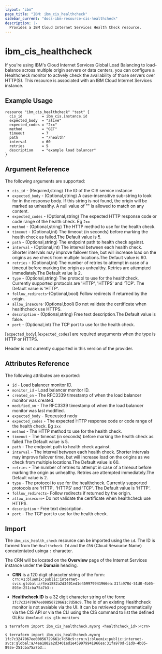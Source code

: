 ```yaml
---
layout: "ibm"
page_title: "IBM: ibm_cis_healthcheck"
sidebar_current: "docs-ibm-resource-cis-healthcheck"
description: |-
  Provides a IBM Cloud Internet Services Health Check resource.
---
```


# ibm_cis_healthcheck

If you're using IBM's Cloud Internet Services Global Load Balancing to load-balance across multiple origin servers or data centers, you can configure a Healthcheck monitor to actively check the availability of those servers over HTTP(S). This resource is associated with an IBM Cloud Internet Services instance.

## Example Usage

```hcl
resource "ibm_cis_healthcheck" "test" {
  cis_id         = ibm_cis.instance.id
  expected_body  = "alive"
  expected_codes = "2xx"
  method         = "GET"
  timeout        = 7
  path           = "/health"
  interval       = 60
  retries        = 5
  description    = "example load balancer"
}
```

## Argument Reference

The following arguments are supported:

- `cis_id` - (Required,string) The ID of the CIS service instance
- `expected_body` - (Optional,string) A case-insensitive sub-string to look for in the response body. If this string is not found, the origin will be marked as unhealthy. A null value of "" is allowed to match on any content.
- `expected_codes` - (Optional,string) The expected HTTP response code or code range of the health check. Eg `2xx`
- `method` - (Optional,string) The HTTP method to use for the health check.
- `timeout` - (Optional,int) The timeout (in seconds) before marking the health check as failed.The Default value is 5.
- `path` - (Optional,string) The endpoint path to health check against.
- `interval` - (Optional,int) The interval between each health check. Shorter intervals may improve failover time, but will increase load on the origins as we check from multiple locations.The Default value is 60.
- `retries` - (Optional,int) The number of retries to attempt in case of a timeout before marking the origin as unhealthy. Retries are attempted immediately.The Default value is 2.
- `type` - (Optional,string) The protocol to use for the healthcheck. Currently supported protocols are 'HTTP', 'HTTPS' and 'TCP'. The Default value is 'HTTP'.
- `follow_redirects`-(Optional,bool) Follow redirects if returned by the origin.
- `allow_insecure`-(Optional,bool) Do not validate the certificate when healthcheck use HTTPS.
- `description` - (Optional,string) Free text description.The Default value is false.
- `port` - (Optional,int) The TCP port to use for the health check.

[`expected_body`],[`expected_codes`] are required aruguments when the type is HTTP or HTTPS.

Header is not currently supported in this version of the provider.

## Attributes Reference

The following attributes are exported:

- `id` - Load balancer monitor ID.
- `monitor_id` - Load balancer monitor ID.
- `created_on` - The RFC3339 timestamp of when the load balancer monitor was created.
- `modified_on` - The RFC3339 timestamp of when the load balancer monitor was last modified.
- `expected_body` - Reqeusted nody
- `expected_codes` - The expected HTTP response code or code range of the health check. Eg `2xx`
- `method` - The HTTP method to use for the health check.
- `timeout` - The timeout (in seconds) before marking the health check as failed.The Default value is 5.
- `path` -  The endpoint path to health check against.
- `interval` - The interval between each health check. Shorter intervals may improve failover time, but will increase load on the origins as we check from multiple locations.The Default value is 60.
- `retries` - The number of retries to attempt in case of a timeout before marking the origin as unhealthy. Retries are attempted immediately.The Default value is 2.
- `type` - The protocol to use for the healthcheck. Currently supported protocols are 'HTTP', 'HTTPS' and 'TCP'. The Default value is 'HTTP'.
- `follow_redirects`- Follow redirects if returned by the origin.
- `allow_insecure`- Do not validate the certificate when healthcheck use HTTPS.
- `description` - Free text description.
- `port` - The TCP port to use for the health check.


## Import

The `ibm_cis_health_check` resource can be imported using the `id`. The ID is formed from the `Healthcheck Id` and the `CRN` (Cloud Resource Name) concatentated usinga `:` character.

The CRN will be located on the **Overview** page of the Internet Services instance under the **Domain** heading.

- **CRN** is a 120 digit character string of the form: `crn:v1:bluemix:public:internet-svcs:global:a/4ea1882a2d3401ed1e459979941966ea:31fa970d-51d0-4b05-893e-251cba75a7b3::`

- **Healthcheck ID** is a 32 digit character string of the form: `1fc7c3247067ee00856729661c7d58c9`. The id of an existing Healthcheck monitor is not avaiable via the UI. It can be retrieved programmatically via the CIS API or via the CLI using the CIS command to list the defined GLBs: `ibmcloud cis glb-monitors`

```
$ terraform import ibm_cis_healthcheck.myorg <healthcheck_id>:<crn>

$ terraform import ibm_cis_healthcheck.myorg 1fc7c3247067ee00856729661c7d58c9:crn:v1:bluemix:public:internet-svcs:global:a/4ea1882a2d3401ed1e459979941966ea:31fa970d-51d0-4b05-893e-251cba75a7b3::
```
